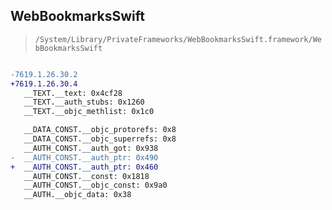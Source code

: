 ## WebBookmarksSwift

> `/System/Library/PrivateFrameworks/WebBookmarksSwift.framework/WebBookmarksSwift`

```diff

-7619.1.26.30.2
+7619.1.26.30.4
   __TEXT.__text: 0x4cf28
   __TEXT.__auth_stubs: 0x1260
   __TEXT.__objc_methlist: 0x1c0

   __DATA_CONST.__objc_protorefs: 0x8
   __DATA_CONST.__objc_superrefs: 0x8
   __AUTH_CONST.__auth_got: 0x938
-  __AUTH_CONST.__auth_ptr: 0x490
+  __AUTH_CONST.__auth_ptr: 0x460
   __AUTH_CONST.__const: 0x1818
   __AUTH_CONST.__objc_const: 0x9a0
   __AUTH.__objc_data: 0x38

```
